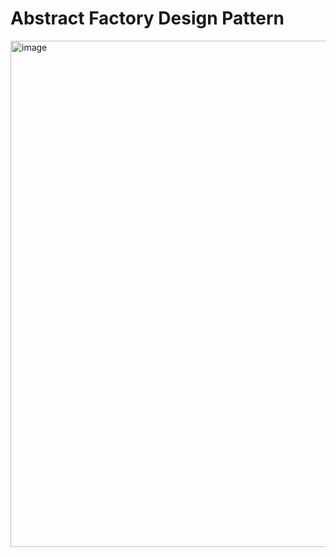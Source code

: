 # Abstract Factory Design Pattern

<img width="1342" height="810" alt="image" src="https://github.com/user-attachments/assets/9fdeeb12-f194-4370-b3be-ed2b44efa3a7" />
